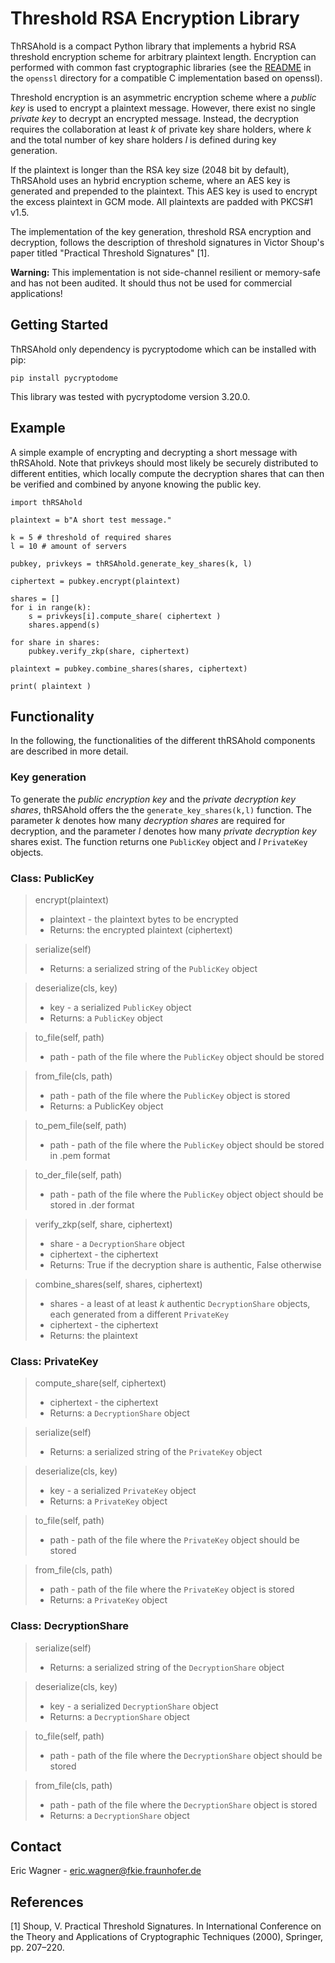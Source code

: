 # Threshold RSA Encryption Library

ThRSAhold is a compact Python library that implements a hybrid RSA threshold encryption scheme for arbitrary plaintext length. Encryption can performed with common fast cryptographic libraries (see the [README](./openssl/README.md) in the ```openssl``` directory for a compatible C implementation based on openssl).

Threshold encryption is an asymmetric encryption scheme where a *public key* is used to encrypt a plaintext message. However, there exist no single *private key* to decrypt an encrypted message. Instead, the decryption requires the collaboration at least *k* of private key share holders, where *k* and the total number of key share holders *l* is defined during key generation.

If the plaintext is longer than the RSA key size (2048 bit by default), ThRSAhold uses an hybrid encryption scheme, where an AES key is generated and prepended to the plaintext. This AES key is used to encrypt the excess plaintext in GCM mode. All plaintexts are padded with PKCS#1 v1.5.

The implementation of the key generation, threshold RSA encryption and decryption, follows the description of threshold signatures in Victor Shoup's paper titled "Practical Threshold Signatures" [1].

**Warning:** This implementation is not side-channel resilient or memory-safe and has not been audited. It should thus not be used for commercial applications! 

## Getting Started

ThRSAhold only dependency is pycryptodome which can be installed with pip:
```
pip install pycryptodome
```
This library was tested with pycryptodome version 3.20.0.

## Example

A simple example of encrypting and decrypting a short message with thRSAhold. Note that privkeys should most likely be securely distributed to different entities, which locally compute the decryption shares that can then be verified and combined by anyone knowing the public key.

```
import thRSAhold

plaintext = b"A short test message."

k = 5 # threshold of required shares
l = 10 # amount of servers

pubkey, privkeys = thRSAhold.generate_key_shares(k, l)

ciphertext = pubkey.encrypt(plaintext)

shares = []
for i in range(k):
    s = privkeys[i].compute_share( ciphertext )
    shares.append(s)

for share in shares:
    pubkey.verify_zkp(share, ciphertext)

plaintext = pubkey.combine_shares(shares, ciphertext)

print( plaintext )
```

## Functionality

In the following, the functionalities of the different thRSAhold components are described in more detail.

### Key generation

To generate the *public encryption key* and the *private decryption key shares*, thRSAhold offers the the ```generate_key_shares(k,l)``` function. The parameter *k* denotes how many *decryption shares* are required for decryption, and the parameter *l* denotes how many *private decryption key* shares exist. The function returns one ```PublicKey``` object and *l* ```PrivateKey``` objects.

### Class: PublicKey

> encrypt(plaintext)
> - plaintext -  the plaintext bytes to be encrypted
> - Returns: the encrypted plaintext (ciphertext)

> serialize(self)
> - Returns: a serialized string of the ```PublicKey``` object

> deserialize(cls, key)
> - key - a serialized ```PublicKey``` object
> - Returns: a ```PublicKey``` object

> to_file(self, path)
> - path - path of the file where the ```PublicKey``` object should be stored 

> from_file(cls, path)
> - path - path of the file where the ```PublicKey``` object is stored 
> - Returns: a PublicKey object

> to_pem_file(self, path)
> - path - path of the file where the ```PublicKey``` object should be stored in .pem format 

> to_der_file(self, path)
> - path - path of the file where the ```PublicKey``` object  object should be stored in .der format 
    
> verify_zkp(self, share, ciphertext)
> - share - a ```DecryptionShare``` object
> - ciphertext - the ciphertext
> - Returns: True if the decryption share is authentic, False otherwise

> combine_shares(self, shares, ciphertext)
> - shares - a least of at least *k* authentic ```DecryptionShare``` objects, each generated from a different ```PrivateKey```
> - ciphertext - the ciphertext
> - Returns: the plaintext


### Class: PrivateKey

> compute_share(self, ciphertext)
> - ciphertext - the ciphertext
> - Returns: a ```DecryptionShare``` object

> serialize(self)
> - Returns: a serialized string of the ```PrivateKey``` object

> deserialize(cls, key)
> - key - a serialized ```PrivateKey``` object
> - Returns: a ```PrivateKey``` object

> to_file(self, path)
> - path - path of the file where the ```PrivateKey``` object should be stored 

> from_file(cls, path)
> - path - path of the file where the ```PrivateKey``` object is stored 
> - Returns: a ```PrivateKey``` object

### Class: DecryptionShare

> serialize(self)
> - Returns: a serialized string of the ```DecryptionShare``` object

> deserialize(cls, key)
> - key - a serialized ```DecryptionShare``` object
> - Returns: a ```DecryptionShare``` object

> to_file(self, path)
> - path - path of the file where the ```DecryptionShare``` object should be stored 

> from_file(cls, path)
> - path - path of the file where the ```DecryptionShare``` object is stored 
> - Returns: a ```DecryptionShare``` object

## Contact

Eric Wagner - eric.wagner@fkie.fraunhofer.de

## References

[1] Shoup, V. Practical Threshold Signatures. In International Conference on
the Theory and Applications of Cryptographic Techniques (2000), Springer,
pp. 207–220.